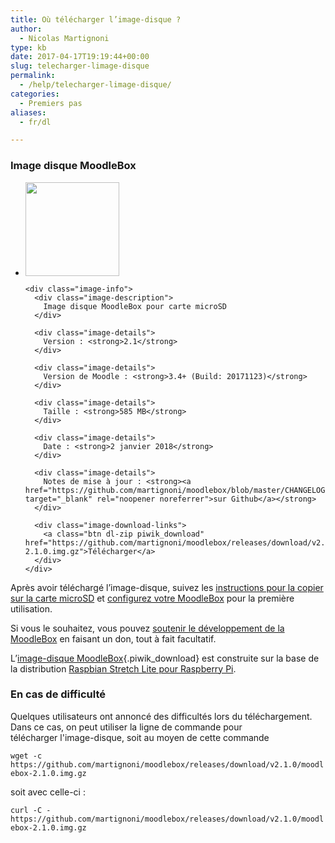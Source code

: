 ```yaml
---
title: Où télécharger l’image-disque ?
author:
  - Nicolas Martignoni
type: kb
date: 2017-04-17T19:19:44+00:00
slug: telecharger-limage-disque
permalink:
  - /help/telecharger-limage-disque/
categories:
  - Premiers pas
aliases:
  - fr/dl

---
```

### Image disque MoodleBox

<ul class="downloads">
  <li>
    <div class="image-icon">
      <a class="piwik_download" href="https://github.com/martignoni/moodlebox/releases/download/v2.1.0/moodlebox-2.1.0.img.gz"><img class="alignnone wp-image-308 size-full" src="https://moodlebox.net/fr/wp-content/uploads/sites/4/2016/09/MoodleBox-SD-150x150-orange-1.png" width="150" height="150" /></a>
    </div>

    <div class="image-info">
      <div class="image-description">
        Image disque MoodleBox pour carte microSD
      </div>

      <div class="image-details">
        Version : <strong>2.1</strong>
      </div>

      <div class="image-details">
        Version de Moodle : <strong>3.4+ (Build: 20171123)</strong>
      </div>

      <div class="image-details">
        Taille : <strong>585 MB</strong>
      </div>

      <div class="image-details">
        Date : <strong>2 janvier 2018</strong>
      </div>

      <div class="image-details">
        Notes de mise à jour : <strong><a href="https://github.com/martignoni/moodlebox/blob/master/CHANGELOG.md" target="_blank" rel="noopener noreferrer">sur Github</a></strong>
      </div>

      <div class="image-download-links">
        <a class="btn dl-zip piwik_download" href="https://github.com/martignoni/moodlebox/releases/download/v2.1.0/moodlebox-2.1.0.img.gz">Télécharger</a>
      </div>
    </div>
  </li>
</ul>

Après avoir téléchargé l’image-disque, suivez les [instructions pour la copier sur la carte microSD][1] et [configurez votre MoodleBox][2] pour la première utilisation.

Si vous le souhaitez, vous pouvez [soutenir le développement de la MoodleBox][3] en faisant un don, tout à fait facultatif.

L’[image-disque MoodleBox][4]{.piwik_download} est construite sur la base de la distribution <a href="https://www.raspberrypi.org/downloads/raspbian/" target="_blank" rel="noopener noreferrer">Raspbian Stretch Lite pour Raspberry Pi</a>.

### En cas de difficulté

Quelques utilisateurs ont annoncé des difficultés lors du téléchargement. Dans ce cas, on peut utiliser la ligne de commande pour télécharger l'image-disque, soit au moyen de cette commande

`wget -c https://github.com/martignoni/moodlebox/releases/download/v2.1.0/moodlebox-2.1.0.img.gz`

soit avec celle-ci :

`curl -C - https://github.com/martignoni/moodlebox/releases/download/v2.1.0/moodlebox-2.1.0.img.gz`

 [1]: https://moodlebox.net/fr/help/copier-limage-disque-sur-une-carte-sd/
 [2]: https://moodlebox.net/fr/help/demarrer-arreter-redemarrer/
 [3]: http://moodlebox.net/fr/give/
 [4]: https://github.com/martignoni/moodlebox/releases/download/v2.1.0/moodlebox-2.1.0.img.gz
